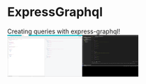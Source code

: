 # ExpressGraphql

Creating queries with express-graphql!
<img src= "Screenshot (59).png" width= '300'/>
